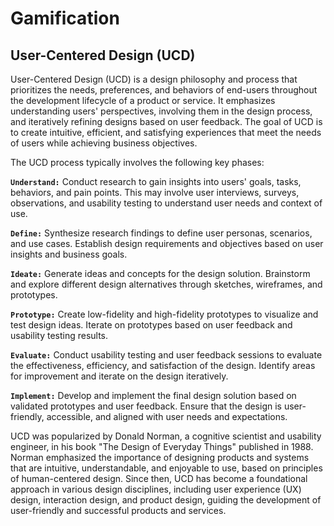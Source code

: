 # Gamification

## User-Centered Design (UCD)

User-Centered Design (UCD) is a design philosophy and process that prioritizes the needs, preferences, and behaviors of end-users throughout the development lifecycle of a product or service. It emphasizes understanding users' perspectives, involving them in the design process, and iteratively refining designs based on user feedback. The goal of UCD is to create intuitive, efficient, and satisfying experiences that meet the needs of users while achieving business objectives.

The UCD process typically involves the following key phases:

**`Understand:`** Conduct research to gain insights into users' goals, tasks, behaviors, and pain points. This may involve user interviews, surveys, observations, and usability testing to understand user needs and context of use.

**`Define:`** Synthesize research findings to define user personas, scenarios, and use cases. Establish design requirements and objectives based on user insights and business goals.

**`Ideate:`** Generate ideas and concepts for the design solution. Brainstorm and explore different design alternatives through sketches, wireframes, and prototypes.

**`Prototype:`** Create low-fidelity and high-fidelity prototypes to visualize and test design ideas. Iterate on prototypes based on user feedback and usability testing results.

**`Evaluate:`** Conduct usability testing and user feedback sessions to evaluate the effectiveness, efficiency, and satisfaction of the design. Identify areas for improvement and iterate on the design iteratively.

**`Implement:`** Develop and implement the final design solution based on validated prototypes and user feedback. Ensure that the design is user-friendly, accessible, and aligned with user needs and expectations.

UCD was popularized by Donald Norman, a cognitive scientist and usability engineer, in his book "The Design of Everyday Things" published in 1988. Norman emphasized the importance of designing products and systems that are intuitive, understandable, and enjoyable to use, based on principles of human-centered design. Since then, UCD has become a foundational approach in various design disciplines, including user experience (UX) design, interaction design, and product design, guiding the development of user-friendly and successful products and services.
